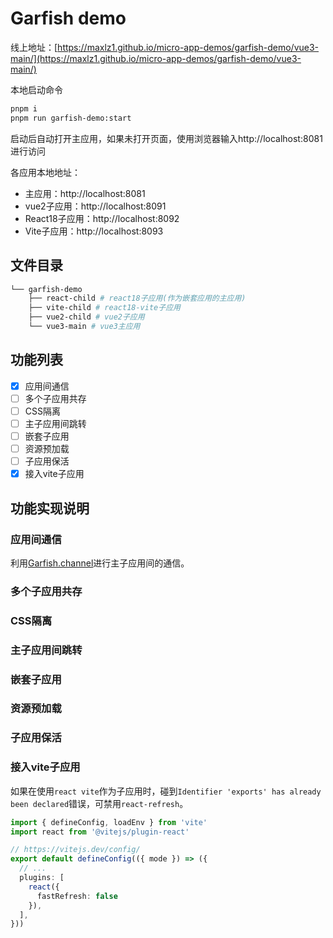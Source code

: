 # Garfish demo

线上地址：[https://maxlz1.github.io/micro-app-demos/garfish-demo/vue3-main/](https://maxlz1.github.io/micro-app-demos/garfish-demo/vue3-main/)

本地启动命令
```bash
pnpm i
pnpm run garfish-demo:start
```

启动后自动打开主应用，如果未打开页面，使用浏览器输入http://localhost:8081进行访问

各应用本地地址：
- 主应用：http://localhost:8081
- vue2子应用：http://localhost:8091
- React18子应用：http://localhost:8092
- Vite子应用：http://localhost:8093


## 文件目录

```bash
└── garfish-demo
    ├── react-child # react18子应用(作为嵌套应用的主应用)
    ├── vite-child # react18-vite子应用
    ├── vue2-child # vue2子应用
    └── vue3-main # vue3主应用
```

## 功能列表

- [x] 应用间通信
- [ ] 多个子应用共存
- [ ] CSS隔离
- [ ] 主子应用间跳转
- [ ] 嵌套子应用
- [ ] 资源预加载
- [ ] 子应用保活
- [x] 接入vite子应用

## 功能实现说明


### 应用间通信

利用[Garfish.channel](https://www.garfishjs.org/api/channel)进行主子应用间的通信。

### 多个子应用共存


### CSS隔离


### 主子应用间跳转


### 嵌套子应用


### 资源预加载


### 子应用保活


### 接入vite子应用

如果在使用`react vite`作为子应用时，碰到`Identifier 'exports' has already been declared`错误，可禁用`react-refresh`。

```ts
import { defineConfig, loadEnv } from 'vite'
import react from '@vitejs/plugin-react'

// https://vitejs.dev/config/
export default defineConfig(({ mode }) => ({
  // ...
  plugins: [
    react({
      fastRefresh: false
    }),
  ],
}))
```
